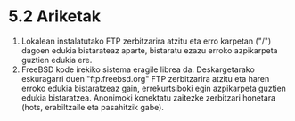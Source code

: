 # 5.2 Ariketak

1. Lokalean instalatutako FTP zerbitzarira atzitu eta erro karpetan ("/") dagoen edukia bistarateaz aparte, bistaratu ezazu erroko azpikarpeta guztien edukia ere.
2. FreeBSD kode irekiko sistema eragile librea da. Deskargetarako eskuragarri duen "ftp.freebsd.org" FTP zerbitzarira atzitu eta haren erroko edukia bistaratzeaz gain, errekurtsiboki egin azpikarpeta guztien edukia bistaratzea. Anonimoki konektatu zaitezke zerbitzari honetara (hots, erabiltzaile eta pasahitzik gabe).
